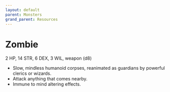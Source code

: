 ```yaml
---
layout: default
parent: Monsters
grand_parent: Resources
---
```


# Zombie

2 HP, 14 STR, 6 DEX, 3 WIL, weapon (d8)

- Slow, mindless humanoid corpses, reanimated as guardians by  powerful clerics or wizards.
- Attack anything that comes nearby.
- Immune to mind altering effects.
